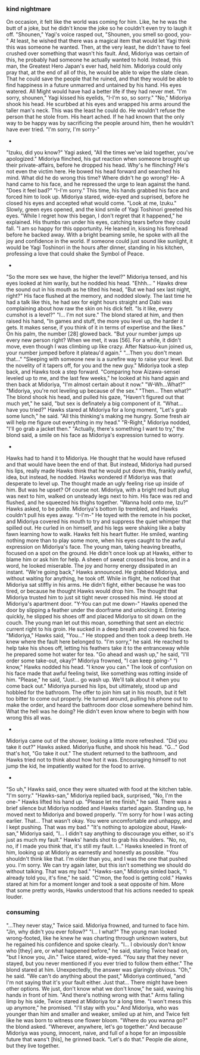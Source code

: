 ### kind nightmare 

On occasion, it felt like the world was coming for him. Like, he he was the butt of a joke, but he didn't know the joke so he couldn't even try to laugh it off.
"Shounen," Yagi's voice rasped out, "Shounen, you smell so good, you-"
At least, he wished that there was a magical item that would let Yagi think this was someone he wanted. Then, at the very least, he didn't have to feel crushed over something that wasn't his fault. 
And, Midoriya was certain of this, he probably had someone he actually wanted to hold. Instead, this man, the Greatest Hero Japan's ever had, held him.
Midoriya could only pray that, at the end of all of this, he would be able to wipe the slate clean. That he could save the people that he ruined, and that they would be able to find happiness in a future unmarred and untained by his hand.
His eyes watered. All Might would have had a better life if they had never met.
"I'm sorry, shounen," Yagi kissed his eyelids, "I-I'm so, so sorry."
"No," Midoriya shook his head. He scurbbed at his eyes and wrapped his arms around the taller man's neck. This was the least he could do. He wouldn't refuse the person that he stole from. 
His heart ached. If he had known that the only way to be happy was by sacrificing the people around him, then he wouldn't have ever tried. 
"I'm sorry, I'm sorry-"

-

"Izuku, did you know?" Yagi asked, "All the times we've laid together, you've apologized."
Midoriya flinched, his gut reaction when someone brought up their private-affairs, before he dropped his head. Why's he flinching? He's not even the victim here. He bowed his head forward and searched his mind. What did he do wrong this time? Where didn't he go wrong? He-
A hand came to his face, and he repressed the urge to lean against the hand. 
"Does it feel bad?"
"I-I'm sorry."
This time, his hands grabbed his face and forced him to look up. Midoriya stared, wide-eyed and suprised, before he closed his eyes and accepted what would come. 
"Look at me, Izuku."
Slowly, green eyes opened, and the kind smile of Yagi Toshinori greeted his eyes. 
"While I regret how this began, I don't regret that it happened," he explained. His thumbs ran under his eyes, catching tears before they could fall. "I am so happy for this opportunity. 
He leaned in, kissing his forehead before he backed away. With a bright beaming smile, he spoke with all the joy and confidence in the world. If someone could just sound like sunlight, it would be Yagi Toshinori in the hours after dinner, standing in his kitchen, professing a love that could shake the Symbol of Peace.

-

"So the more sex we have, the higher the level?"
Midoriya tensed, and his eyes looked at him warily, but he nodded his head. 
"Ehhh... " Hawks drew the sound out in his mouth as he tilted his head, "But we had sex last night, right?"
His face flushed at the memory, and nodded slowly. The last time he had a talk like this, he had sex for eight hours straight and Dabi was complaining about how raw the skin on his dick felt. 
"Is it like, every cumshot is a level?"
"I... I'm not sure."
The blond stared at him, and then raised his hand, "In games and stuff, the more you level up, the harder it gets. It makes sense, if you think of it in terms of expertise and the likes." On his palm, the number [28] glowed back. "But your number jumps up every new person right? When we met, it was [56]. For a while, it didn't move, even though I was climbing up like crazy. After Natsuo-kun joined us, your number jumped before it plateau'd again."
"...Then you don't mean that..."
"Sleeping with someone new is a surefire way to raise your level. But the novelity of it tapers off, for you and the new guy."
Midoriya took a step back, and Hawks took a step forward. 
"Comparing how Aizawa-sensei leveled up to me, and the last few weeks," he looked at his hand again and then back at Midoriya, "I'm almost certain about it now."
"W-Wh...What?"
"Midoriya, you're not leveling up because of the sex."
"Then... Then what?"
The blond shook his head, and pulled his gaze, "Haven't figured out that much yet," he said, "but sex is definately a big component of it.
"What... have you tried?"
Hawks stared at Midoriya for a long moment, "Let's grab some lunch," he said. "All this thinking's making me hungry. Some fresh air will help me figure out everything in my head." 
"R-Right," Midoriya nodded, "I'll go grab a jacket then."
"Actually, there's something I want to try," the blond said, a smile on his face as Midoriya's expression turned to worry.

-

Hawks had to hand it to Midoriya. He thought that he would have refused and that would have been the end of that. But instead, Midoriya had pursed his lips, really made Hawks think that he would put down this, frankly awful, idea, but instead, he nodded. 
Hawks wondered if Midoriya was that desperate to level up. The thought made an ugly feeling rise up inside of him. 
But was he upset? Of course not. Midoriya, with a bright red butt plug was next to him, walked on unsteady legs next to him. His face was red and flushed, and he squeezed his thighs together. 
"Wanna hold onto me, Izu?" Hawks asked, to be polite. 
Midoriya's bottom lip trembled, and Hawks couldn't pull his eyes away.
"I-I'm-" He toyed with the remote in his pocket, and Midoriya covered his mouth to try and suppress the quiet whimper that spilled out. He curled in on himself, and his legs were shaking like a baby fawn learning how to walk. 
Hawks felt his heart flutter. He smiled, wanting nothing more than to play some more, when his eyes caught to the awful expression on Midoriya's face. 
The young man, taking heaving breaths, focused on a spot on the ground. He didn't once look up at Hawks, either to blame him or ask him for help. A sheen of sweat crossed his brow, and in a word, he looked miserable. 
The joy and horny energy dissipated in an instant.
"We're going back," Hawks announced. He grabbed Midoriya, and without waiting for anything, he took off.
While in flight, he noticed that Midoriya sat stiffly in his arms. He didn't fight, either because he was too tired, or because he thought Hawks would drop him. The thought that Midoriya trusted him to just sit tight never crossed his mind. He stood at Midoriya's apartment door.
"Y-You can put me down-"
Hawks opened the door by slipping a feather under the doorframe and unlocking it. Entering quickly, he slipped his shoes off and placed Midoriya to sit down on the couch.
The young man let out this moan, something that sent an electric current right to his groin. He sucked in a deep breath and covered his face.
"Midoriya," Hawks said, "You..." He stopped and then took a deep breth. He knew where the fault here belonged to. "I'm sorry," he said. 
He reached to help take his shoes off, letting his feathers take it to the entranceway while he prepared some hot water for tea.
"Go ahead and wash up," he said, "I'll order some take-out, okay?" 
Midoriya frowned, "I can keep going-"
"I know," Hawks nodded his head. "I know you can." 
The look of confusion on his face made that awful feeling twist, like something was rotting inside of him. 
"Please," he said, "Just... go wash up. We'll talk about it when you come back out."
Midoriya pursed his lips, but ultimately, stood up and hobbled for the bathroom. The offer to join him sat in his mouth, but it felt too bitter to come out properly. He turned around, pulling his phone out to make the order, and heard the bathroom door close somewhere behind him.
What the hell was he doing?
He didn't even know where to begin with how wrong this all was.

-

Midoriya came out of the shower, looking a little more refreshed. 
"Did you take it out?" Hawks asked.
Midoriya flushe, and shook his head.
"G..." God that's hot, "Go take it out."
The student returned to the bathroom, and Hawks tried not to think about how hot it was. Encouraging himself to not jump the kid, he impatiently waited for the food to arrive. 

-

"So uh," Hawks said, once they were situated with food at the kitchen table. "I'm sorry."
"Hawks-san," Midoriya replied back, surprised, "No, I'm the one-"
Hawks lifted his hand up. "Please let me finish," he said. 
There was a brief silence but Midoriya nodded and Hawks started again. Standing up, he moved next to Midoriya and bowed properly.
"I'm sorry for how I was acting earlier. That... That wasn't okay. You were uncomfortable and unhappy, and I kept pushing. That was my bad."
"It's nothing to apologize about, Hawk-san," Midoriya said, "I... I didn't say anything to discourage you either, so it's just as much my fault."
Hawks' hands shot to grab his shoulders.
"No, no, no, if I made you think that, it's still my fault. I..." Hawks kneeled in front of him, looking up at Midoriy as earnestly and honestly as possible. "You shouldn't think like that. I'm older than you, and I was the one that pushed you. I'm sorry. We can try again later, but this isn't something we should do without talking. That was my bad."
"Hawks-san," Midoriya simled back, "I already told you, it's fine," he said. "C'mon, the food is getting cold."
Hawks stared at him for a moment longer and took a seat opposite of him. 
More that some pretty words, Hawks understood that his actions needed to speak louder.


### consuming

"...They never stay," Twice said.
Midoriya frowned, and turned to face him. "Jin, why didn't you ever follow?"
"I... I what?"
The young man looked wrong-footed, like he knew he was charting through unknown waters, but he regained his confidence and spoke clearly.
"I... I obviously don't know who [they] are, or what happened before," he said, staring Twice head on, "but I know you, Jin." 
Twice stared, wide-eyed.
"You say that they never stayed, but you never mentioned if you ever tried to follow them either."
The blond stared at him. Unexpectedly, the answer was glaringly obvious. 
"Oh," he said. 
"We can't do anything about the past," Midoriya continued, "and I'm not saying that it's your fault either. Just that... There might have been other options. We just, don't know what we don't know," he said, waving his hands in front of him. "And there's nothing wrong with that."
Arms falling limp by his side, Twice stared at Midoriya for a long time.
"I won't mess this up anymore," he promised. "I'll stay with you."
And Midoriya, who was younger than him and smaller and weaker, smiled up at him, and Twice felt like he was born to witness one flower bloom.
"Where do you wanna go?" the blond asked. "Wherever, anywhere, let's go together."
And because Midoriya was young, innocent, naive, and full of a hope for an impossible future that wans't [his], he grinned back.
"Let's do that."
People die alone, but they live together. 

